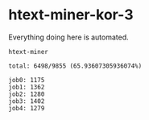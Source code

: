 # htext-miner-kor-3

Everything doing here is automated.

```
htext-miner

total: 6498/9855 (65.93607305936074%)

job0: 1175
job1: 1362
job2: 1280
job3: 1402
job4: 1279
```